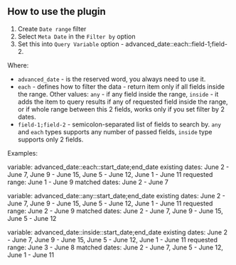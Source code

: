 ## How to use the plugin

1. Create `Date range` filter
2. Select `Meta Date` in the `Filter by` option
3. Set this into `Query Variable` option - advanced_date::each::field-1;field-2.

Where:
- `advanced_date` - is the reserved word, you always need to use it.
- `each` - defines how to filter the data - return item only if all fields inside the range. Other values: `any` - if any field inside the range, `inside` - it adds the item to query results if any of requested field inside the range, or if whole range between this 2 fields, works only if you set filter by 2 dates.
- `field-1;field-2` - semicolon-separated list of fields to search by. `any` and `each` types supports any number of passed fields, `inside` type supports only 2 fields.

Examples:

variable: advanced_date::each::start_date;end_date
existing dates: June 2 - June 7, June 9 - June 15, June 5 - June 12, June 1 - June 11
requested range: June 1 - June 9
matched dates: June 2 - June 7

variable: advanced_date::any::start_date;end_date
existing dates: June 2 - June 7, June 9 - June 15, June 5 - June 12, June 1 - June 11
requested range: June 2 - June 9
matched dates: June 2 - June 7, June 9 - June 15, June 5 - June 12

variable: advanced_date::inside::start_date;end_date
existing dates: June 2 - June 7, June 9 - June 15, June 5 - June 12, June 1 - June 11
requested range: June 3 - June 8
matched dates: June 2 - June 7, June 5 - June 12, June 1 - June 11
